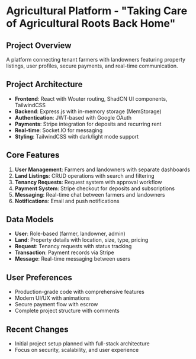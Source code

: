 # Agricultural Platform - "Taking Care of Agricultural Roots Back Home"

## Project Overview
A platform connecting tenant farmers with landowners featuring property listings, user profiles, secure payments, and real-time communication.

## Project Architecture
- **Frontend**: React with Wouter routing, ShadCN UI components, TailwindCSS
- **Backend**: Express.js with in-memory storage (MemStorage)
- **Authentication**: JWT-based with Google OAuth
- **Payments**: Stripe integration for deposits and recurring rent
- **Real-time**: Socket.IO for messaging
- **Styling**: TailwindCSS with dark/light mode support

## Core Features
1. **User Management**: Farmers and landowners with separate dashboards
2. **Land Listings**: CRUD operations with search and filtering
3. **Tenancy Requests**: Request system with approval workflow
4. **Payment System**: Stripe checkout for deposits and subscriptions
5. **Messaging**: Real-time chat between farmers and landowners
6. **Notifications**: Email and push notifications

## Data Models
- **User**: Role-based (farmer, landowner, admin)
- **Land**: Property details with location, size, type, pricing
- **Request**: Tenancy requests with status tracking
- **Transaction**: Payment records via Stripe
- **Message**: Real-time messaging between users

## User Preferences
- Production-grade code with comprehensive features
- Modern UI/UX with animations
- Secure payment flow with escrow
- Complete project structure with comments

## Recent Changes
- Initial project setup planned with full-stack architecture
- Focus on security, scalability, and user experience